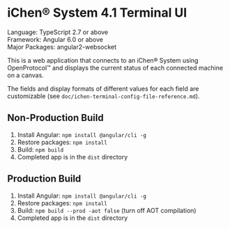 # iChen&reg; System 4.1 Terminal UI

Language: TypeScript 2.7 or above  
Framework: Angular 6.0 or above  
Major Packages: angular2-websocket

This is a web application that connects to an iChen&reg; System using OpenProtocol&trade;
and displays the current status of each connected machine on a canvas.

The fields and display formats of different values for each field are customizable
(see `doc/ichen-terminal-config-file-reference.md`).

## Non-Production Build

1. Install Angular: `npm install @angular/cli -g`
2. Restore packages: `npm install`
3. Build: `npm build`
4. Completed app is in the `dist` directory

## Production Build

1. Install Angular: `npm install @angular/cli -g`
2. Restore packages: `npm install`
3. Build: `npm build --prod -aot false` (turn off AOT compilation)
4. Completed app is in the `dist` directory

